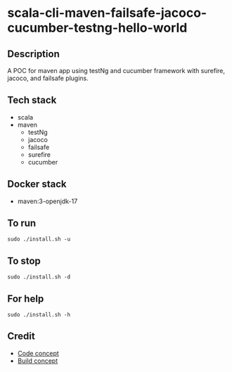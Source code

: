 # scala-cli-maven-failsafe-jacoco-cucumber-testng-hello-world

## Description
A POC for maven app using testNg
and cucumber framework with surefire,
jacoco, and failsafe plugins.

## Tech stack
- scala
- maven
  - testNg
  - jacoco
  - failsafe
  - surefire
  - cucumber

## Docker stack
- maven:3-openjdk-17

## To run
`sudo ./install.sh -u`

## To stop
`sudo ./install.sh -d`

## For help
`sudo ./install.sh -h`

## Credit
- [Code concept](https://stackoverflow.com/questions/67847818/maven-junit-5-cucumber-not-running-tests)
- [Build concept](https://github.com/citrusframework/citrus-samples/blob/main/samples-junit/sample-junit5/pom.xml)
